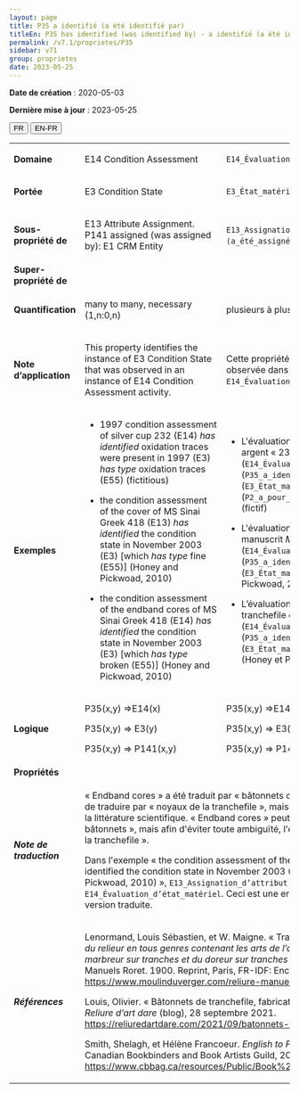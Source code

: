 ```yaml
---
layout: page
title: P35 a identifié (a été identifié par)
titleEn: P35 has identified (was identified by) - a identifié (a été identifié par)
permalink: /v7.1/proprietes/P35
sidebar: v71
group: proprietes
date: 2023-05-25
---
```


**Date de création** : 2020-05-03

**Dernière mise à jour** : 2023-05-25

<div class="lang-buttons">
 <button id="fr" class="activate">FR</button>
 <button id="en-fr">EN-FR</button>
</div>

<table>
<tbody>
<tr>
<td><strong>Domaine</strong></td>
<td class="en">
<p>E14 Condition Assessment</p>
</td>
<td>
<p><code class="language-plaintext highlighter-rouge">E14_Évaluation_d’état_matériel</code> </p>
</td>
</tr>
<tr>
<td><strong>Portée</strong></td>
<td class="en">
<p>Ε3 Condition State</p>
</td>
<td>
<p><code class="language-plaintext highlighter-rouge">E3_État_matériel</code></p>
</td>
</tr>
<tr>
<td><strong>Sous-propriété de</strong></td>
<td class="en">
<p>E13 Attribute Assignment. P141 assigned (was assigned by): E1 CRM Entity</p>
</td>
<td>
<p><code class="language-plaintext highlighter-rouge">E13_Assignation_d’attribut</code>. <code class="language-plaintext highlighter-rouge">P141_a_assigné (a_été_assigné_par)</code>: <code class="language-plaintext highlighter-rouge">E1_Entité_CRM</code></p>
</td>
</tr>
<tr>
<td><strong>Super-propriété de</strong></td>
<td class="en">
</td>
<td>
</td>
</tr>
<tr>
<td><strong>Quantification</strong></td>
<td class="en">
<p>many to many, necessary (1,n:0,n)</p>
</td>
<td>
<p>plusieurs à plusieurs, nécessaire (1,n:0,n)</p>
</td>
</tr>
<tr>
<td><strong>Note d’application</strong></td>
<td class="en">
<p>This property identifies the instance of E3 Condition State that was observed in an instance of E14 Condition Assessment activity.</p>
</td>
<td>
<p>Cette propriété identifie une instance de <code class="language-plaintext highlighter-rouge">E3_État_matériel</code> observée dans le cadre d'une instance de <code class="language-plaintext highlighter-rouge">E14_Évaluation_d’état_matériel</code>. </p>
</td>
</tr>
<tr>
<td><strong>Exemples</strong></td>
<td class="en">
<ul>
<li><p>1997 condition assessment of silver cup 232 (E14) <em>has</em> <em>identified</em> oxidation traces were present in 1997 (E3)<em> has type</em> oxidation traces (E55) (fictitious)</p>
</li>
<li><p>the condition assessment of the cover of MS Sinai Greek 418 (E13) <em>has identified</em> the condition state in November 2003 (E3) [which <em>has type</em> fine (E55)] (Honey and Pickwoad, 2010)</p>
</li>
<li><p>the condition assessment of the endband cores of MS Sinai Greek 418 (E14) <em>has identified</em> the condition state in November 2003 (E3) [which <em>has type</em> broken (E55)] (Honey and Pickwoad, 2010)</p>
</li>
</ul>
</td>
<td>
<ul>
<li><p>L'évaluation en 1997 de l'état matériel de la coupe en argent « 232 » en 1997 (<code class="language-plaintext highlighter-rouge">E14_Évaluation_d’état_matériel</code>) a identifié (<code class="language-plaintext highlighter-rouge">P35_a_identifié</code>) des traces d'oxydation (<code class="language-plaintext highlighter-rouge">E3_État_matériel</code>), lesquelles ont pour type (<code class="language-plaintext highlighter-rouge">P2_a_pour_type</code>) « traces d'oxydation » (<code class="language-plaintext highlighter-rouge">E55_Type</code>) (fictif)</p>
</li>
<li><p>L'évaluation de l'état matériel de la couverture du manuscrit <em>Mont Sinaï, MS gr. 418</em> (<code class="language-plaintext highlighter-rouge">E14_Évaluation_d’état_matériel</code>) a identifié (<code class="language-plaintext highlighter-rouge">P35_a_identifié</code>) un état matériel en novembre 2003 (<code class="language-plaintext highlighter-rouge">E3_État_matériel</code>) de type « fin » (<code class="language-plaintext highlighter-rouge">E55_Type</code>) (Honey et Pickwoad, 2010)</p>
</li>
<li><p>L’évaluation de l'état matériel des bâtonnets de la tranchefile du manuscrit <em>Mont Sinaï, MS gr. 418</em> (<code class="language-plaintext highlighter-rouge">E14_Évaluation_d’état_matériel</code>) a identifié (<code class="language-plaintext highlighter-rouge">P35_a_identifié</code>) un état matériel  en novembre 2003 (<code class="language-plaintext highlighter-rouge">E3_État_matériel</code>) de type « endommagé » (<code class="language-plaintext highlighter-rouge">E55_Type</code>) (Honey et Pickwoad, 2010)</p>
</li>
</ul>
</td>
</tr>
<tr>
<td><strong>Logique</strong></td>
<td class="en">
<p>P35(x,y) ⇒E14(x)</p>
<p>P35(x,y) ⇒ E3(y)</p>
<p>P35(x,y) ⇒ P141(x,y)</p>
</td>
<td>
<p>P35(x,y) ⇒E14(x)</p>
<p>P35(x,y) ⇒ E3(y)</p>
<p>P35(x,y) ⇒ P141(x,y)</p>
</td>
</tr>
<tr>
<td><strong>Propriétés</strong></td>
<td class="en">
</td>
<td>
</td>
</tr>
<tr>
<td><strong><em>Note de traduction</em></strong></td>
<td colspan="2">
<p>« Endband cores » a été traduit par « bâtonnets de la tranchefile ». Il aurait aussi été possible de traduire par « noyaux de la tranchefile », mais cette traduction est moins fréquente dans la littérature scientifique. « Endband cores » peut aussi se traduire uniquement par «<strong> </strong>bâtonnets », mais afin d'éviter toute ambiguïté, l'équipe de traduction a décidé d'ajouter « de la tranchefile ».</p>
<p>Dans l'exemple « the condition assessment of the cover of MS Sinai Greek 418 (E13) has identified the condition state in November 2003 (E3) [which has type fine (E55)] (Honey and Pickwoad, 2010) », <code class="language-plaintext highlighter-rouge">E13_Assignation_d’attribut</code> est utilisé en lieu et place de <code class="language-plaintext highlighter-rouge">E14_Évaluation_d’état_matériel</code>. Ceci est une erreur qui n'a pas été reproduite dans la version traduite.</p>
</td>
</tr>
<tr>
<td><strong><em>Références</em></strong></td>
<td colspan="2">
<p>Lenormand, Louis Sébastien, et W. Maigne. « Tranchefile ». Dans <em>Nouveau manuel complet du relieur en tous genres contenant les arts de l’assembleur, du satineur, du cartonneur, du marbreur sur tranches et du doreur sur tranches et sur cuir</em>, édité par L. Mulo, 171‑75. Manuels Roret. 1900. Reprint, Paris, FR-IDF: Encyclopédie-Roret, 2006.<a href="https://www.moulinduverger.com/reliure-manuelle/roret-69.php"><span class="underline"> </span></a><a href="https://www.moulinduverger.com/reliure-manuelle/roret-69.php"><span class="underline">https://www.moulinduverger.com/reliure-manuelle/roret-69.php</span></a>.</p>
<p>Louis, Olivier. « Bâtonnets de tranchefile, fabrication, matériel utilisé et dimensions. » Blogue. <em>Reliure d’art dare</em> (blog), 28 septembre 2021.<a href="https://reliuredartdare.com/2021/09/batonnets-tranchefile-fabrication/"><span class="underline"> </span></a><a href="https://reliuredartdare.com/2021/09/batonnets-tranchefile-fabrication/"><span class="underline">https://reliuredartdare.com/2021/09/batonnets-tranchefile-fabrication/</span></a>.</p>
<p>Smith, Shelagh, et Hélène Francoeur. <em>English to French Book Arts Terms</em>. Toronto, CA-ON: Canadian Bookbinders and Book Artists Guild, 2021.<a href="https://www.cbbag.ca/resources/Public/Book%20Arts%20ENG%20FRE%20Translation.pdf"><span class="underline"> </span></a><a href="https://www.cbbag.ca/resources/Public/Book%20Arts%20ENG%20FRE%20Translation.pdf"><span class="underline">https://www.cbbag.ca/resources/Public/Book%20Arts%20ENG%20FRE%20Translation.pdf</span></a>.</p>
</td>
</tr>
</tbody>
</table>
